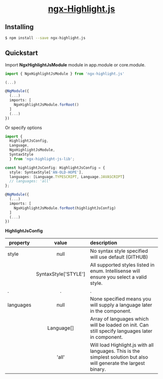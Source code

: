 <a href="https://github.com/ryanehrler/ngx-highlight.js">
  <h1 align="center">ngx-Highlight.js</h1>
<a/>

## Installing

```bash
$ npm install --save ngx-highlight.js
```

## Quickstart

Import **NgxHighlightJsModule** module in app.module or core.module.

```typescript
import { NgxHighlightJsModule } from 'ngx-highlight.js'

(...)

@NgModule({
  (...)
  imports: [
    NgxHighlightJsModule.forRoot()
  ]
  (...)
})
```

Or specify options

```typescript
import {
  HighlightJsConfig,
  Language,
  NgxHighlightJsModule,
  SyntaxStyle
  } from 'ngx-highlight-js-lib';

const highlightJsConfig: HighlightJsConfig = {
  style: SyntaxStyle['AN-OLD-HOPE'],
  languages: [Language.TYPESCRIPT, Language.JAVASCRIPT]
  // languages: 'all'
};

@NgModule({
  (...)
  imports: [
    NgxHighlightJsModule.forRoot(highlightJsConfig)
  ]
  (...)
})
```

**HighlightJsConfig**

| property  |        value         | description                                                                                                         |
| --------- | :------------------: | :------------------------------------------------------------------------------------------------------------------ |
| style     |         null         | No syntax style specified will use default (GITHUB)                                                                 |
|           | SyntaxStyle['STYLE'] | All supported styles listed in enum. Intellisense will ensure you select a valid style.                             |
| .         |          .           | .                                                                                                                   |
| languages |         null         | None specified means you will supply a language later in the component.                                             |
|           |      Language[]      | Array of languages which will be loaded on init.  Can still specify languages later in component.                   |
|           |        'all'         | Will load Highlight.js with all languages. This is the simplest solution but also will generate the largest binary. |
